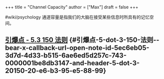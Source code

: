 +++
title = "Channel Capacity"
author = ["Max"]
draft = false
+++

\#wiki/psychology
通道容量是指我们的大脑在接受某些信息时所具有的记忆空间。


## [引爆点 - 5.3 150 法则](bear://x-callback-url/open-note?id=5EC6EB05-3D7D-4D33-B515-6AE6ED5D257C-743-0000001BE8DB3147&header=5.3%20150%20%E6%B3%95%E5%88%99) {#引爆点-5-dot-3-150-法则--bear-x-callback-url-open-note-id-5ec6eb05-3d7d-4d33-b515-6ae6ed5d257c-743-0000001be8db3147-and-header-5-dot-3-20150-20-e6-b3-95-e5-88-99}
